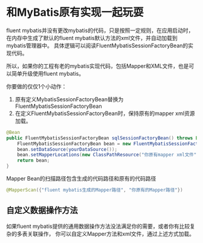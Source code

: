 # 和MyBatis原有实现一起玩耍
fluent mybatis并没有更改mybatis的代码，只是按照一定规则，在应用启动时，
在内存中生成了默认的fluent mybatis默认方法的xml文件，并自动加载到mybatis管理器中。
具体逻辑可以阅读FluentMybatisSessionFactoryBean的实现代码。

所以，如果你的工程有老的mybatis实现代码，包括Mapper和XML文件，也是可以简单升级使用fluent mybatis。

你要做的仅仅1个小动作：
1. 原有定义MybatisSessionFactoryBean替换为FluentMybatisSessionFactoryBean
2. 在定义FluentMybatisSessionFactoryBean时，保持原有的mapper xml资源加载。

``` java
@Bean
public FluentMybatisSessionFactoryBean sqlSessionFactoryBean() throws Exception {
    FluentMybatisSessionFactoryBean bean = new FluentMybatisSessionFactoryBean();
    bean.setDataSource(yourDataSource());
    bean.setMapperLocations(new ClassPathResource("你原有mapper xml文件"));
    return bean;
}
```
Mapper Bean的扫描路径包含生成的代码路径和原有的代码路径
``` java
@MapperScan({"fluent mybatis生成的Mapper路径", "你原有的Mapper路径"})
```

## 自定义数据操作方法
如果fluent mybatis提供的通用数据操作方法没法满足你的需要，或者你有比较复杂的多表关联操作，
你可以自定义Mapper方法和xml文件，通过上述方式加载。